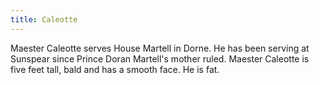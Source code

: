 ```yaml
---
title: Caleotte
---
```


Maester Caleotte serves House Martell in Dorne. He has been serving at Sunspear since Prince Doran Martell's mother ruled. Maester Caleotte is five feet tall, bald and has a smooth face. He is fat.


